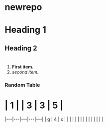 # newrepo
# <h1> Heading 1 </h1>
## <h2> Heading 2 </h2>
# <ul>
1. **First item.**
2. *second item.*
### <h3> Random Table </h3>
# | 1 |   | 3 | 3 | 5 |
|---|---|---|---|---|
| g | 4 | x |   |   |
|   |   |   |   |   |
|   |   |   |   |   |

